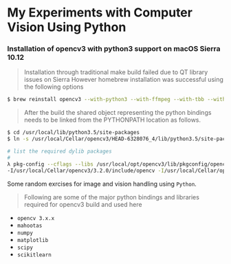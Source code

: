 # My Experiments with Computer Vision Using Python

### Installation of opencv3 with python3 support on macOS Sierra 10.12
> Installation through traditional make build failed due to QT library issues on Sierra
However homebrew installation was successful using the following options

```bash
$ brew reinstall opencv3 --with-python3 --with-ffmpeg --with-tbb --with-contrib
```

> After the build the shared object representing the python bindings needs to be linked from the PYTHONPATH location as follows.

```bash
$ cd /usr/local/lib/python3.5/site-packages
$ ln -s /usr/local/Cellar/opencv3/HEAD-6328076_4/lib/python3.5/site-packages/cv2.cpython-35m-darwin.so cv2.so

# list the required dylib packages
#
λ pkg-config --cflags --libs /usr/local/opt/opencv3/lib/pkgconfig/opencv.pc
-I/usr/local/Cellar/opencv3/3.2.0/include/opencv -I/usr/local/Cellar/opencv3/3.2.0/include -L/usr/local/Cellar/opencv3/3.2.0/lib -lopencv_stitching -lopencv_superres -lopencv_videostab -lopencv_aruco -lopencv_bgsegm -lopencv_bioinspired -lopencv_ccalib -lopencv_dpm -lopencv_fuzzy -lopencv_line_descriptor -lopencv_optflow -lopencv_reg -lopencv_saliency -lopencv_stereo -lopencv_structured_light -lopencv_phase_unwrapping -lopencv_rgbd -lopencv_surface_matching -lopencv_tracking -lopencv_datasets -lopencv_text -lopencv_face -lopencv_plot -lopencv_dnn -lopencv_xfeatures2d -lopencv_shape -lopencv_video -lopencv_ximgproc -lopencv_calib3d -lopencv_features2d -lopencv_flann -lopencv_xobjdetect -lopencv_objdetect -lopencv_ml -lopencv_xphoto -lopencv_highgui -lopencv_videoio -lopencv_imgcodecs -lopencv_photo -lopencv_imgproc -lopencv_core
```

Some random exrcises for image and vision handling using `Python`.

> Following are some of the major python bindings and libraries required for opencv3 build and used here

- `opencv 3.x.x`
- `mahootas`
- `numpy`
- `matplotlib`
- `scipy`
- `scikitlearn`
